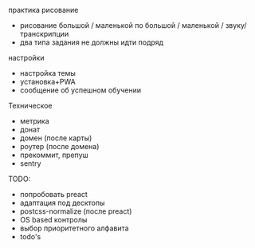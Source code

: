 практика рисование
- рисование большой / маленькой по большой / маленькой / звуку/транскрипции
- два типа задания не должны идти подряд

настройки
- настройка темы
- установка+PWA
- сообщение об успешном обучении

Техническое
- метрика
- донат
- домен (после карты)
- роутер (после домена)
- прекоммит, препуш
- sentry

TODO: 
- попробовать preact
- адаптация под десктопы
- postcss-normalize (после preact)
- OS based контролы
- выбор приоритетного алфавита
- todo's

